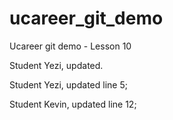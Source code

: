 # ucareer_git_demo
Ucareer git demo - Lesson 10


Student Yezi, updated.



Student Yezi, updated line 5;


Student Kevin, updated line 12;


